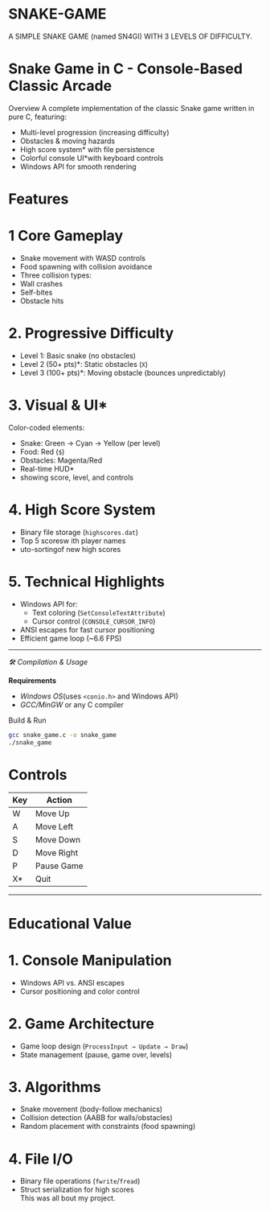 # SNAKE-GAME
A SIMPLE SNAKE GAME (named SN4GI) WITH 3 LEVELS OF DIFFICULTY.
# Snake Game in C - Console-Based Classic Arcade

Overview
A complete implementation of the classic Snake game written in pure C, featuring:  
- Multi-level progression (increasing difficulty)  
- Obstacles & moving hazards
- High score system* with file persistence  
- Colorful console UI*with keyboard controls  
- Windows API for smooth rendering  

# Features
 # 1 Core Gameplay
- Snake movement with WASD controls  
-  Food spawning with collision avoidance  
-  Three collision types:  
  - Wall crashes  
  - Self-bites  
  - Obstacle hits  

 # 2. Progressive Difficulty 
- Level 1: Basic snake (no obstacles)  
- Level 2 (50+ pts)*: Static obstacles (`X`)  
- Level 3 (100+ pts)*: Moving obstacle (bounces unpredictably)  

# 3. Visual & UI* 
Color-coded elements:  
  - Snake: Green → Cyan → Yellow (per level)  
  - Food: Red (`$`)  
  - Obstacles: Magenta/Red  
-  Real-time HUD*
-  showing score, level, and controls  

# 4. High Score System
- Binary file storage (`highscores.dat`)  
- Top 5 scoresw ith player names  
- uto-sortingof new high scores  

# 5. Technical Highlights
- Windows API for:  
  - Text coloring (`SetConsoleTextAttribute`)  
  - Cursor control (`CONSOLE_CURSOR_INFO`)  
- ANSI escapes for fast cursor positioning  
- Efficient game loop (~6.6 FPS)  

---

*🛠️ Compilation & Usage* 

 **Requirements**  
- *Windows OS*(uses `<conio.h>` and Windows API)  
- *GCC/MinGW* or any C compiler  

Build & Run
```bash
gcc snake_game.c -o snake_game
./snake_game
```
# Controls 
| Key | Action |  
|-----|--------|  
| W| Move Up |  
| A | Move Left |  
| S | Move Down |  
| D | Move Right |  
| P | Pause Game |  
| X*| Quit |  

---

# Educational Value 


# 1. Console Manipulation
   - Windows API vs. ANSI escapes  
   - Cursor positioning and color control  

# 2. Game Architecture
   - Game loop design (`ProcessInput → Update → Draw`)  
   - State management (pause, game over, levels)  

# 3. Algorithms
   - Snake movement (body-follow mechanics)  
   - Collision detection (AABB for walls/obstacles)  
   - Random placement with constraints (food spawning)  

# 4. File I/O
   - Binary file operations (`fwrite`/`fread`)  
   - Struct serialization for high scores  
This was all bout my project.


